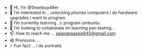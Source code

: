 - 👋 Hi, I’m @Seanboy49er
- 👀 I’m interested in ...unlocking phones computers i do hardware upgrades i want to program 
- 🌱 I’m currently learning ..c program umbuntu.
- 💞️ I’m looking to collaborate on learning pen testing...
- 📫 How to reach me ... seandepaepe845@gmail.com
- 😄 Pronouns: ...
- ⚡ Fun fact: ...i do portraits 

<!---
Seanboy49er/Seanboy49er is a ✨ special ✨ repository because its `README.md` (this file) appears on your GitHub profile.
You can click the Preview link to take a look at your changes.
--->

